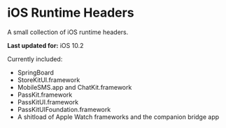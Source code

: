 # iOS Runtime Headers
A small collection of iOS runtime headers.

**Last updated for:** iOS 10.2

Currently included:

* SpringBoard
* StoreKitUI.framework
* MobileSMS.app and ChatKit.framework
* PassKit.framework
* PassKitUI.framework
* PassKitUIFoundation.framework
* A shitload of Apple Watch frameworks and the companion bridge app
